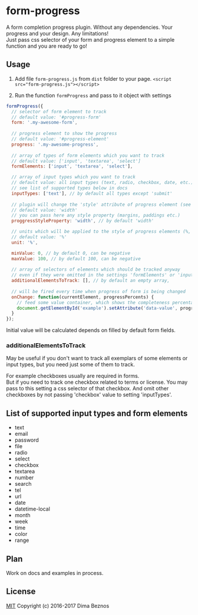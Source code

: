 # form-progress
A form completion progress plugin. Without any dependencies. Your progress and your design. Any limitations!<br/>
Just pass css selector of your form and progress element to a simple function and you are ready to go!

## Usage

1. Add file `form-progress.js` from `dist` folder to your page.
`<script src="form-progress.js"></script>`

2. Run the function `formProgress` and pass to it object with settings

```javascript
formProgress({
  // selector of form element to track
  // default value: '#progress-form'
  form: '.my-awesome-form',
  
  // progress element to show the progress
  // default value: '#progress-element'
  progress: '.my-awesome-progress',
  
  // array of types of form elements which you want to track
  // default value: ['input', 'textarea', 'select']
  formElements: ['input', 'textarea', 'select'],

  // array of input types which you want to track
  // default value: all input types (text, radio, checkbox, date, etc.)
  // see list of supported types below in docs
  inputTypes: ['text'], // by default all types except 'submit'
  
  // plugin will change the 'style' attribute of progress element (see setting 'progress' above)
  // default value: 'width'
  // you can pass here any style property (margins, paddings etc.)
  proggressStyleProperty: 'width', // by default 'width'

  // units which will be applied to the style of progress elements (%, px, em, etc)
  // default value: '%'
  unit: '%',

  minValue: 0, // by default 0, can be negative
  maxValue: 100, // by default 100, can be negative
  
  // array of selectors of elements which should be tracked anyway
  // even if they were omitted in the settings 'formElements' or 'inputTypes'
  additionalElementsToTrack: [], // by default an empty array,
  
  // will be fired every time when progress of form is being changed
  onChange: function(currentElement, progressPercents) {
    // feed some value container, which shows the completeness percentage
    document.getElementById('example').setAttribute('data-value', progressPercents);
  }
});
```

Initial value will be calculated depends on filled by default form fields.

### additionalElementsToTrack
May be useful if you don't want to track all exemplars of some elements or input types, but you need just some of them to track.

For example checkboxes usually are required in forms.</br>
But if you need to track one checkbox related to terms or license. You may pass to this setting a css selector of that checkbox. And omit other checkboxes by not passing 'checkbox' value to setting 'inputTypes'.

## List of supported input types and form elements

* text
* email
* password
* file
* radio
* select
* checkbox
* textarea
* number
* search
* tel
* url
* date
* datetime-local
* month
* week
* time
* color 
* range 

## Plan

Work on docs and examples in process. <br>

## License
[MIT](https://www.tldrlegal.com/l/mit) Copyright (c) 2016-2017 Dima Beznos
